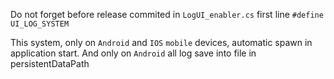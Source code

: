 Do not forget before release commited in `LogUI_enabler.cs`  first line `#define UI_LOG_SYSTEM`

This system, only on `Android` and `IOS` `mobile` devices, automatic spawn in application start. And only on `Android` all log save into file in persistentDataPath
